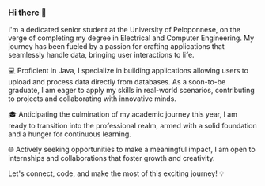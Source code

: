 ### Hi there 👋
I'm a dedicated senior student at the University of Peloponnese, on the verge of completing my degree in Electrical and Computer Engineering. My journey has been fueled by a passion for crafting applications that seamlessly handle data, bringing user interactions to life.

💻 Proficient in Java, I specialize in building applications allowing users to upload and process data directly from databases. As a soon-to-be graduate, I am eager to apply my skills in real-world scenarios, contributing to projects and collaborating with innovative minds.

🎓 Anticipating the culmination of my academic journey this year, I am ready to transition into the professional realm, armed with a solid foundation and a hunger for continuous learning.

🌐 Actively seeking opportunities to make a meaningful impact, I am open to internships and collaborations that foster growth and creativity.

Let's connect, code, and make the most of this exciting journey! 💡


<!--
**Giannis1273646/Giannis1273646** is a ✨ _special_ ✨ repository because its `README.md` (this file) appears on your GitHub profile.

Here are some ideas to get you started:

- 🔭 I’m currently working on ...
- 🌱 I’m currently learning ...
- 👯 I’m looking to collaborate on ...
- 🤔 I’m looking for help with ...
- 💬 Ask me about ...
- 📫 How to reach me: ...
- 😄 Pronouns: ...
- ⚡ Fun fact: ...
-->
